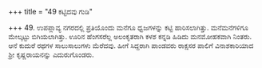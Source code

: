 +++
title = "49 ಕಟ್ಟಿದವು ಗುಡಿ"

+++
49. ಉಪಪ್ಲಾವ್ಯ ನಗರದಲ್ಲಿ ಪ್ರತಿಯೊಂದು ಮನೆಗೂ ಧ್ವಜಗಳನ್ನು ಕಟ್ಟಿ ಹಾರಿಸಲಾಗಿತ್ತು. ಮನೆಮನೆಗಳಿಗೂ ಮೇಲ್ಕಟ್ಟು ಬಿಗಿಯಲಾಗಿತ್ತು. ಊರಿನ ಹೆಂಗಸರೆಲ್ಲ ಅಲಂಕೃತರಾಗಿ ಕಳಶ ಕನ್ನಡಿ ಹಿಡಿದು ಮನಮೋಹಕವಾಗಿ ನಿಂತರು. ಆನೆ ಕುದುರೆ ರಥಗಳ ಸಾಲುಸಾಲುಗಳು ಮೆರೆದವು. ಹೀಗೆ ಸಿದ್ದರಾಗಿ ಪಾಂಡವರು ರಾಕ್ಷಸರ ಪಾಲಿಗೆ ವಿನಾಶಕಾರಿಯಾದ ಶ್ರೀ ಕೃಷ್ಣರಾಯನನ್ನು ಎದುರುಗೊಂಡರು.